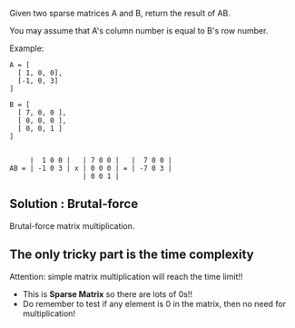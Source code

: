 Given two sparse matrices A and B, return the result of AB.

You may assume that A's column number is equal to B's row number.

Example:

	A = [
	  [ 1, 0, 0],
	  [-1, 0, 3]
	]

	B = [
	  [ 7, 0, 0 ],
	  [ 0, 0, 0 ],
	  [ 0, 0, 1 ]
	]


	     |  1 0 0 |   | 7 0 0 |   |  7 0 0 |
	AB = | -1 0 3 | x | 0 0 0 | = | -7 0 3 |
	                  | 0 0 1 |

## Solution : Brutal-force

Brutal-force matrix multiplication.

## The only tricky part is the time complexity
Attention: simple matrix multiplication will reach the time limit!!
+ This is **Sparse Matrix** so there are lots of 0s!!
+ Do remember to test if any element is 0 in the matrix, then no need for multiplication!